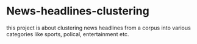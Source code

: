 # News-headlines-clustering
this project is about clustering news headlines from a corpus into various categories like sports, polical, entertainment etc.
